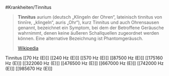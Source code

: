 #Krankheiten/Tinnitus

> **Tinnitus** aurium (deutsch „Klingeln der Ohren“, lateinisch tinnitus von tinnīre, „klingeln“, auris „Ohr“), kurz Tinnitus und auch Ohrensausen genannt, bezeichnet ein Symptom, bei dem der Betroffene Geräusche wahrnimmt, denen keine äußeren Schallquellen zugeordnet werden können. Eine alternative Bezeichnung ist Phantomgeräusch.
>
> [Wikipedia](https://de.wikipedia.org/wiki/Tinnitus)

Tinnitus
[[70 Hz (E)]]
[[240 Hz (E)]]
[[570 Hz (E)]]
[[87500 Hz (E)]]
[[175160 Hz (E)]]
[[322060 Hz (E)]]
[[476500 Hz (E)]]
[[667000 Hz (E)]]
[[742000 Hz (E)]]
[[985670 Hz (E)]]